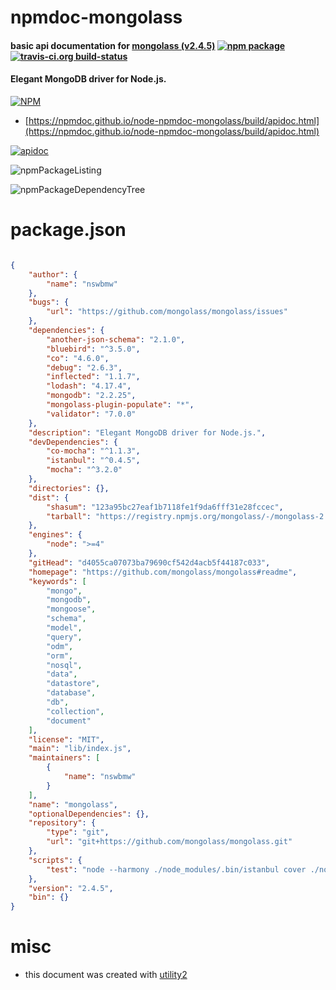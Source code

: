 # npmdoc-mongolass

#### basic api documentation for  [mongolass (v2.4.5)](https://github.com/mongolass/mongolass#readme)  [![npm package](https://img.shields.io/npm/v/npmdoc-mongolass.svg?style=flat-square)](https://www.npmjs.org/package/npmdoc-mongolass) [![travis-ci.org build-status](https://api.travis-ci.org/npmdoc/node-npmdoc-mongolass.svg)](https://travis-ci.org/npmdoc/node-npmdoc-mongolass)

#### Elegant MongoDB driver for Node.js.

[![NPM](https://nodei.co/npm/mongolass.png?downloads=true&downloadRank=true&stars=true)](https://www.npmjs.com/package/mongolass)

- [https://npmdoc.github.io/node-npmdoc-mongolass/build/apidoc.html](https://npmdoc.github.io/node-npmdoc-mongolass/build/apidoc.html)

[![apidoc](https://npmdoc.github.io/node-npmdoc-mongolass/build/screenCapture.buildCi.browser.%252Ftmp%252Fbuild%252Fapidoc.html.png)](https://npmdoc.github.io/node-npmdoc-mongolass/build/apidoc.html)

![npmPackageListing](https://npmdoc.github.io/node-npmdoc-mongolass/build/screenCapture.npmPackageListing.svg)

![npmPackageDependencyTree](https://npmdoc.github.io/node-npmdoc-mongolass/build/screenCapture.npmPackageDependencyTree.svg)



# package.json

```json

{
    "author": {
        "name": "nswbmw"
    },
    "bugs": {
        "url": "https://github.com/mongolass/mongolass/issues"
    },
    "dependencies": {
        "another-json-schema": "2.1.0",
        "bluebird": "^3.5.0",
        "co": "4.6.0",
        "debug": "2.6.3",
        "inflected": "1.1.7",
        "lodash": "4.17.4",
        "mongodb": "2.2.25",
        "mongolass-plugin-populate": "*",
        "validator": "7.0.0"
    },
    "description": "Elegant MongoDB driver for Node.js.",
    "devDependencies": {
        "co-mocha": "^1.1.3",
        "istanbul": "^0.4.5",
        "mocha": "^3.2.0"
    },
    "directories": {},
    "dist": {
        "shasum": "123a95bc27eaf1b7118fe1f9da6fff31e28fccec",
        "tarball": "https://registry.npmjs.org/mongolass/-/mongolass-2.4.5.tgz"
    },
    "engines": {
        "node": ">=4"
    },
    "gitHead": "d4055ca07073ba79690cf542d4acb5f44187c033",
    "homepage": "https://github.com/mongolass/mongolass#readme",
    "keywords": [
        "mongo",
        "mongodb",
        "mongoose",
        "schema",
        "model",
        "query",
        "odm",
        "orm",
        "nosql",
        "data",
        "datastore",
        "database",
        "db",
        "collection",
        "document"
    ],
    "license": "MIT",
    "main": "lib/index.js",
    "maintainers": [
        {
            "name": "nswbmw"
        }
    ],
    "name": "mongolass",
    "optionalDependencies": {},
    "repository": {
        "type": "git",
        "url": "git+https://github.com/mongolass/mongolass.git"
    },
    "scripts": {
        "test": "node --harmony ./node_modules/.bin/istanbul cover ./node_modules/.bin/_mocha"
    },
    "version": "2.4.5",
    "bin": {}
}
```



# misc
- this document was created with [utility2](https://github.com/kaizhu256/node-utility2)
